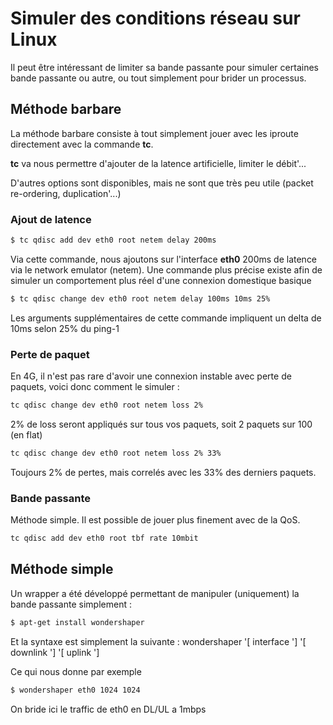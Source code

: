 # Simuler des conditions réseau sur Linux 
 
Il peut être intéressant de limiter sa bande passante pour simuler 
certaines bande passante ou autre, ou tout simplement pour brider un 
processus. 
 
## Méthode barbare 
 
La méthode barbare consiste à tout simplement jouer avec les iproute 
directement avec la commande **tc**. 
 
**tc** va nous permettre d'ajouter de la latence artificielle, limiter 
le débit'... 
 
D'autres options sont disponibles, mais ne sont que très peu utile 
(packet re-ordering, duplication'...) 
 
### Ajout de latence 
 
``` bash 
$ tc qdisc add dev eth0 root netem delay 200ms 
``` 
 
Via cette commande, nous ajoutons sur l'interface **eth0** 200ms de 
latence via le network emulator (netem). Une commande plus précise 
existe afin de simuler un comportement plus réel d'une connexion 
domestique basique 
 
``` bash 
$ tc qdisc change dev eth0 root netem delay 100ms 10ms 25% 
``` 
 
Les arguments supplémentaires de cette commande impliquent un delta de 
10ms selon 25% du ping-1 
 
### Perte de paquet 
 
En 4G, il n'est pas rare d'avoir une connexion instable avec perte de 
paquets, voici donc comment le simuler : 
 
``` bash 
tc qdisc change dev eth0 root netem loss 2% 
``` 
 
2% de loss seront appliqués sur tous vos paquets, soit 2 paquets sur 100 
(en flat) 
 
``` bash 
tc qdisc change dev eth0 root netem loss 2% 33% 
``` 
 
Toujours 2% de pertes, mais correlés avec les 33% des derniers paquets. 
 
### Bande passante 
 
Méthode simple. Il est possible de jouer plus finement avec de la QoS. 
 
``` bash 
tc qdisc add dev eth0 root tbf rate 10mbit 
``` 
 
## Méthode simple 
 
Un wrapper a été développé permettant de manipuler (uniquement) la bande 
passante simplement : 
 
``` bash 
$ apt-get install wondershaper 
``` 
 
Et la syntaxe est simplement la suivante : wondershaper '[ interface '] 
'[ downlink '] '[ uplink '] 
 
Ce qui nous donne par exemple 
 
``` bash 
$ wondershaper eth0 1024 1024 
``` 
 
On bride ici le traffic de eth0 en DL/UL a 1mbps 
